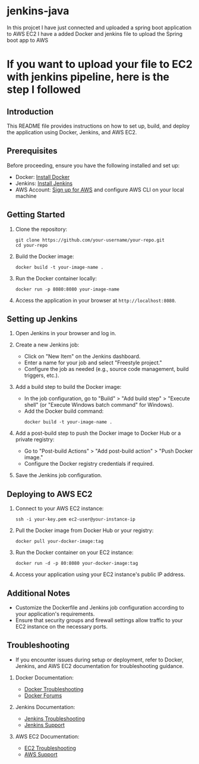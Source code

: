 ﻿# jenkins-java
 In this projcet I have just connected and uploaded a spring boot application to AWS EC2
 I have a added Docker and jenkins file to upload the Spring boot app to AWS 

# If you want to upload your file to EC2 with jenkins pipeline, here is the step I followed 



## Introduction

This README file provides instructions on how to set up, build, and deploy the application using Docker, Jenkins, and AWS EC2.

## Prerequisites

Before proceeding, ensure you have the following installed and set up:

- Docker: [Install Docker](https://docs.docker.com/get-docker/)
- Jenkins: [Install Jenkins](https://www.jenkins.io/doc/book/installing/)
- AWS Account: [Sign up for AWS](https://aws.amazon.com/free/) and configure AWS CLI on your local machine

## Getting Started

1. Clone the repository:
   ```shell
   git clone https://github.com/your-username/your-repo.git
   cd your-repo
   ```

2. Build the Docker image:
   ```shell
   docker build -t your-image-name .
   ```

3. Run the Docker container locally:
   ```shell
   docker run -p 8080:8080 your-image-name
   ```

4. Access the application in your browser at `http://localhost:8080`.

## Setting up Jenkins

1. Open Jenkins in your browser and log in.

2. Create a new Jenkins job:
   - Click on "New Item" on the Jenkins dashboard.
   - Enter a name for your job and select "Freestyle project."
   - Configure the job as needed (e.g., source code management, build triggers, etc.).

3. Add a build step to build the Docker image:
   - In the job configuration, go to "Build" > "Add build step" > "Execute shell" (or "Execute Windows batch command" for Windows).
   - Add the Docker build command:
     ```shell
     docker build -t your-image-name .
     ```

4. Add a post-build step to push the Docker image to Docker Hub or a private registry:
   - Go to "Post-build Actions" > "Add post-build action" > "Push Docker image."
   - Configure the Docker registry credentials if required.

5. Save the Jenkins job configuration.

## Deploying to AWS EC2

1. Connect to your AWS EC2 instance:
   ```shell
   ssh -i your-key.pem ec2-user@your-instance-ip
   ```

2. Pull the Docker image from Docker Hub or your registry:
   ```shell
   docker pull your-docker-image:tag
   ```

3. Run the Docker container on your EC2 instance:
   ```shell
   docker run -d -p 80:8080 your-docker-image:tag
   ```

4. Access your application using your EC2 instance's public IP address.

## Additional Notes

- Customize the Dockerfile and Jenkins job configuration according to your application's requirements.
- Ensure that security groups and firewall settings allow traffic to your EC2 instance on the necessary ports.

## Troubleshooting

- If you encounter issues during setup or deployment, refer to Docker, Jenkins, and AWS EC2 documentation for troubleshooting guidance.
1. Docker Documentation:
   - [Docker Troubleshooting](https://docs.docker.com/get-help/)
   - [Docker Forums](https://forums.docker.com/)

2. Jenkins Documentation:
   - [Jenkins Troubleshooting](https://www.jenkins.io/doc/book/troubleshooting/)
   - [Jenkins Support](https://www.jenkins.io/support/)

3. AWS EC2 Documentation:
   - [EC2 Troubleshooting](https://docs.aws.amazon.com/AWSEC2/latest/UserGuide/troubleshooting.html)
   - [AWS Support](https://aws.amazon.com/premiumsupport/)
